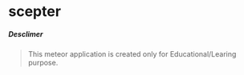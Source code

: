 # scepter

##### Desclimer
> This meteor application is created only for Educational/Learing purpose. 
